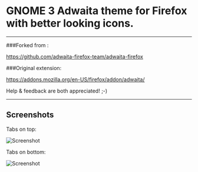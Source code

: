 # GNOME 3 Adwaita theme for Firefox with better looking icons.
---

###Forked from : 

https://github.com/adwaita-firefox-team/adwaita-firefox

###Original extension:

https://addons.mozilla.org/en-US/firefox/addon/adwaita/

Help & feedback are both appreciated! ;-)

---

## Screenshots

Tabs on top:

![Screenshot](adwaita-firefox/raw/master/screenshots/screenshot-tabs-on-top.png)

Tabs on bottom:

![Screenshot](adwaita-firefox/raw/master/screenshots/screenshot-tabs-on-bottom.png)
